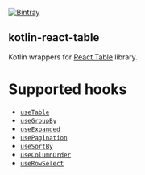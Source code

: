[![Bintray](https://img.shields.io/bintray/v/kotlin/kotlin-js-wrappers/kotlin-react-table)](https://bintray.com/kotlin/kotlin-js-wrappers/kotlin-react-table)

## kotlin-react-table

Kotlin wrappers for [React Table](https://github.com/tannerlinsley/react-table) library.

# Supported hooks
* [`useTable`](https://react-table.tanstack.com/docs/api/useTable)
* [`useGroupBy`](https://react-table.tanstack.com/docs/api/useGroupBy)
* [`useExpanded`](https://react-table.tanstack.com/docs/api/useExpanded)
* [`usePagination`](https://react-table.tanstack.com/docs/api/usePagination)
* [`useSortBy`](https://react-table.tanstack.com/docs/api/useSortBy)
* [`useColumnOrder`](https://react-table.tanstack.com/docs/api/useColumnOrder)
* [`useRowSelect`](https://react-table.tanstack.com/docs/api/useRowSelect)
